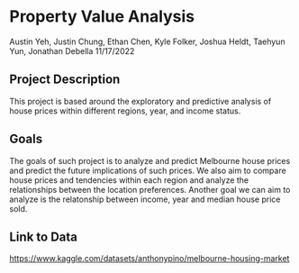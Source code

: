 Property Value Analysis
================
Austin Yeh, Justin Chung, Ethan Chen, Kyle Folker, Joshua Heldt, Taehyun
Yun, Jonathan Debella
11/17/2022

## Project Description

This project is based around the exploratory and predictive analysis of
house prices within different regions, year, and income status.

## Goals

The goals of such project is to analyze and predict Melbourne house
prices and predict the future implications of such prices. We also aim
to compare house prices and tendencies within each region and analyze
the relationships between the location preferences. Another goal we can
aim to analyze is the relatonship between income, year and median house
price sold.

## Link to Data

<https://www.kaggle.com/datasets/anthonypino/melbourne-housing-market>

